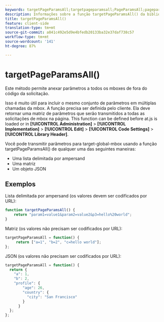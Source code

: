 ```yaml
---
keywords: targetPageParamsAll;targetpageparamsall;PageParamsAll;pageparamsall;page params;page parameters;at.js;functions;function
description: Informações sobre a função targetPageParamsAll() da biblioteca at.js de JavaScript do Adobe Target.
title: targetPageParamsAll()
feature: client-side
translation-type: tm+mt
source-git-commit: a841c492e5d9e4bfedb20133ba32e37daf738c57
workflow-type: tm+mt
source-wordcount: '141'
ht-degree: 87%

---
```



# targetPageParamsAll()

Este método permite anexar parâmetros a todos os mboxes de fora do código da solicitação.

Isso é muito útil para incluir o mesmo conjunto de parâmetros em múltiplas chamadas da mbox. A função precisa ser definida pelo cliente. Ela deve retornar uma matriz de parâmetros que serão transmitidos a todas as solicitações de mbox na página. This function can be defined before at.js is loaded or in **[!UICONTROL Administration]** > **[!UICONTROL Implementation]** > **[!UICONTROL Edit]** > **[!UICONTROL Code Settings]** > **[!UICONTROL Library Header]**.

Você pode transmitir parâmetros para target-global-mbox usando a função targetPageParamsAll() de qualquer uma das seguintes maneiras:

* Uma lista delimitada por ampersand
* Uma matriz
* Um objeto JSON

## Exemplos

Lista delimitada por ampersand (os valores devem ser codificados por URL):

```javascript
function targetPageParamsAll() { 
    return "param1=value1&param2=value2&p3=hello%20world"; 
}
```

Matriz (os valores não precisam ser codificados por URL):

```javascript
targetPageParamsAll = function() { 
     return ["a=1", "b=2", "c=hello world"]; 
};
```

JSON (os valores não precisam ser codificados por URL):

```javascript
targetPageParamsAll = function() { 
  return { 
    "a": 1, 
    "b": 2, 
    "profile": { 
        "age": 26, 
        "country": { 
          "city": "San Francisco" 
        } 
      } 
  }; 
};
```
